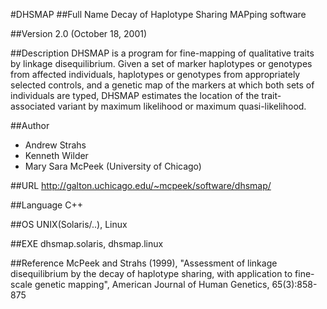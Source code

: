 #DHSMAP
##Full Name
Decay of Haplotype Sharing MAPping software

##Version
2.0 (October 18, 2001)

##Description
DHSMAP is a program for fine-mapping of qualitative traits by linkage disequilibrium. Given a set of marker haplotypes or genotypes from affected individuals, haplotypes or genotypes from appropriately selected controls, and a genetic map of the markers at which both sets of individuals are typed, DHSMAP estimates the location of the trait-associated variant by maximum likelihood or maximum quasi-likelihood.

##Author
* Andrew Strahs
* Kenneth Wilder
* Mary Sara McPeek (University of Chicago)

##URL
http://galton.uchicago.edu/~mcpeek/software/dhsmap/

##Language
C++

##OS
UNIX(Solaris/..), Linux

##EXE
dhsmap.solaris, dhsmap.linux

##Reference
McPeek and Strahs (1999), "Assessment of linkage disequilibrium by the decay of haplotype sharing, with application to fine-scale genetic mapping", American Journal of Human Genetics, 65(3):858-875

